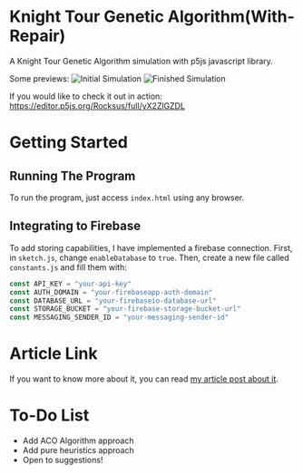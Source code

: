 # Knight Tour Genetic Algorithm(With-Repair)
A Knight Tour Genetic Algorithm simulation with p5js javascript library.

Some previews:
![Initial Simulation](https://user-images.githubusercontent.com/21309983/50621422-68a8f800-0f38-11e9-9f5a-2c3468285304.PNG "Initial Simulation")
![Finished Simulation](https://user-images.githubusercontent.com/21309983/50621421-68a8f800-0f38-11e9-9265-5f9bfbc50c6c.PNG "Finished Simulation")

If you would like to check it out in action:
https://editor.p5js.org/Rocksus/full/yX2ZlGZDL

# Getting Started
## Running The Program
To run the program, just access `index.html` using any browser.

## Integrating to Firebase
To add storing capabilities, I have implemented a firebase connection.
First, in `sketch.js`, change `enableDatabase` to `true`.
Then, create a new file called `constants.js` and fill them with:
```javascript
const API_KEY = "your-api-key"
const AUTH_DOMAIN = "your-firebaseapp-auth-domain"
const DATABASE_URL = "your-firebaseio-database-url"
const STORAGE_BUCKET = "your-firebase-storage-bucket-url"
const MESSAGING_SENDER_ID = "your-messaging-sender-id"
```
# Article Link
If you want to know more about it, you can read [my article post about it](https://rayantonius.com/tech/knight-tour-p5/).

# To-Do List
- Add ACO Algorithm approach
- Add pure heuristics approach
- Open to suggestions!
